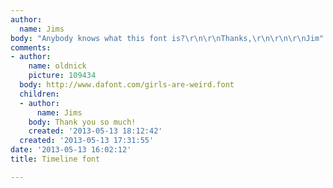 ```yaml
---
author:
  name: Jims
body: "Anybody knows what this font is?\r\n\r\nThanks,\r\n\r\n\r\nJim"
comments:
- author:
    name: oldnick
    picture: 109434
  body: http://www.dafont.com/girls-are-weird.font
  children:
  - author:
      name: Jims
    body: Thank you so much!
    created: '2013-05-13 18:12:42'
  created: '2013-05-13 17:31:55'
date: '2013-05-13 16:02:12'
title: Timeline font

---
```

